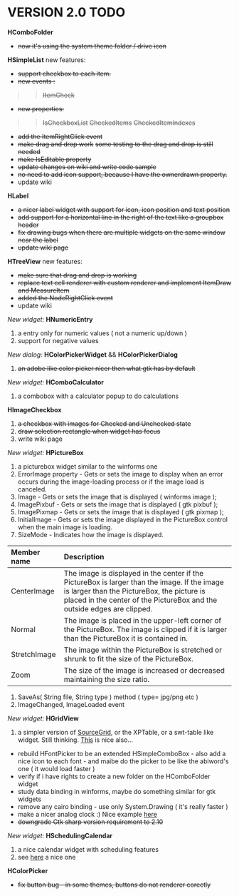 # VERSION 2.0 TODO #

**HComboFolder**
  * ~~now it's using the system theme folder / drive icon~~

**HSimpleList**  new features:
  * ~~support checkbox to each item.~~
  * ~~new events :~~
> > ~~ItemCheck~~
  * ~~new properties:~~
> > ~~IsCheckboxList~~
> > ~~CheckedItems~~
> > ~~CheckedItemIndexes~~
  * ~~add the ItemRightClick event~~
  * ~~make drag and drop work~~ ~~some testing to the drag and drop is still needed~~
  * ~~make IsEditable property~~
  * ~~update changes on wiki and write code sample~~
  * ~~no need to add icon support, because I have the ownerdrawn property.~~
  * update wiki

**HLabel**
  * ~~a nicer label widget with support for icon, icon position and text position~~
  * ~~add support for a horizontal line in the right of the text like a groupbox header~~
  * ~~fix drawing bugs when there are multiple widgets on the same window near the label~~
  * ~~update wiki page~~

**HTreeView**  new features:
  * ~~make sure that drag and drop is working~~
  * ~~replace text cell renderer with custom renderer and implement ItemDraw and MeasureItem~~
  * ~~added the NodeRightClick event~~
  * update wiki


_New widget:_ **HNumericEntry**
  1. a entry only for numeric values ( not a numeric up/down )
  1. support for negative values

_New dialog:_ **HColorPickerWidget** && **HColorPickerDialog**
  1. ~~an adobe like color picker nicer then what gtk has by default~~

_New widget:_ **HComboCalculator**
  1. a combobox with a calculator popup to do calculations

**HImageCheckbox**
  1. ~~a checkbox with images for Checked and Unchecked state~~
  1. ~~draw selection rectangle when widget has focus~~
  1. write wiki page

_New widget:_ **HPictureBox**
  1. a picturebox widget similar to the winforms one
  1. ErrorImage property - Gets or sets the image to display when an error occurs during the image-loading process or if the image load is canceled.
  1. Image        - Gets or sets the image that is displayed ( winforms image );
  1. ImagePixbuf  - Gets or sets the image that is displayed ( gtk pixbuf );
  1. ImagePixmap  - Gets or sets the image that is displayed ( gtk pixmap );
  1. InitialImage - Gets or sets the image displayed in the PictureBox control when the main image is loading.
  1. SizeMode     - Indicates how the image is displayed.

|Member name|Description|
|:----------|:----------|
|CenterImage|The image is displayed in the center if the PictureBox is larger than the image. If the image is larger than the PictureBox, the picture is placed in the center of the PictureBox and the outside edges are clipped. |
|Normal     |The image is placed in the upper-left corner of the PictureBox. The image is clipped if it is larger than the PictureBox it is contained in. |
|StretchImage|The image within the PictureBox is stretched or shrunk to fit the size of the PictureBox. |
|Zoom       |The size of the image is increased or decreased maintaining the size ratio.|

  1. SaveAs( String file, String type ) method ( type= jpg/png etc )
  1. ImageChanged, ImageLoaded event

_New widget:_ **HGridView**
  1. a simpler version of [SourceGrid](http://www.codeproject.com/KB/grid/csharpgridcontrol.aspx), or the XPTable, or a swt-table like widget.  Still thinking. [This](http://www.telerik.com/products/winforms/controls/gridview/overview.aspx) is nice also...



  * rebuild HFontPicker to be an extended HSimpleComboBox - also add a nice icon to each font - and maibe do the picker to be like the abiword's one ( it would load faster )
  * verify if i have rights to create a new folder on the HComboFolder widget
  * study data binding in winforms, maybe do something similar for gtk widgets
  * remove any cairo binding - use only System.Drawing ( it's really faster )
  * make a nicer analog clock :) Nice example [here](http://wwww.vgdotnet.com/blog/shiny_clock.png)
  * ~~downgrade Gtk sharp version requirement to 2.10~~

_New widget:_ **HSchedulingCalendar**
  1. a nice calendar widget with scheduling features
  1. see [here](http://www.devexpress.com/Products/NET/WinForms/XtraScheduler) a nice one

**HColorPicker**
  * ~~fix button bug - in some themes, buttons do not renderer corectly~~
